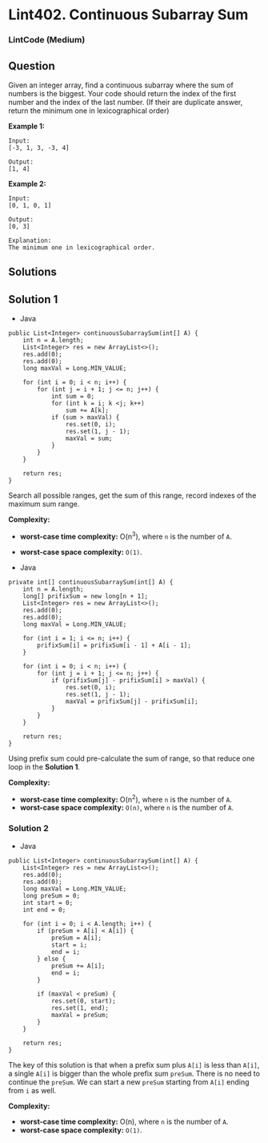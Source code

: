 # Lint402. Continuous Subarray Sum

### LintCode (Medium)

## Question

Given an integer array, find a continuous subarray where the sum of numbers is the biggest. Your code should return the index of the first number and the index of the last number. (If their are duplicate answer, return the minimum one in lexicographical order)

**Example 1:**
```
Input: 
[-3, 1, 3, -3, 4]

Output: 
[1, 4]
```

**Example 2:**
```
Input: 
[0, 1, 0, 1]

Output: 
[0, 3]

Explanation: 
The minimum one in lexicographical order.
```

## Solutions

## Solution 1

* Java
```
public List<Integer> continuousSubarraySum(int[] A) {
    int n = A.length;
    List<Integer> res = new ArrayList<>();
    res.add(0);
    res.add(0);
    long maxVal = Long.MIN_VALUE;
    
    for (int i = 0; i < n; i++) {
        for (int j = i + 1; j <= n; j++) {
            int sum = 0;
            for (int k = i; k <j; k++)
                sum += A[k];
            if (sum > maxVal) {
                res.set(0, i);
                res.set(1, j - 1);
                maxVal = sum;
            }
        }
    }
    
    return res;
}
```

Search all possible ranges, get the sum of this range, record indexes of the maximum sum range.

**Complexity:**

* **worst-case time complexity:** O(n<sup>3</sup>), where `n` is the number of `A`.
* **worst-case space complexity:**  `O(1)`.

* Java
```
private int[] continuousSubarraySum(int[] A) {
    int n = A.length;
    long[] prifixSum = new long[n + 1];
    List<Integer> res = new ArrayList<>();
    res.add(0);
    res.add(0);
    long maxVal = Long.MIN_VALUE;
    
    for (int i = 1; i <= n; i++) {
        prifixSum[i] = prifixSum[i - 1] + A[i - 1];
    }
    
    for (int i = 0; i < n; i++) {
        for (int j = i + 1; j <= n; j++) {
            if (prifixSum[j] - prifixSum[i] > maxVal) {
                res.set(0, i);
                res.set(1, j - 1);
                maxVal = prifixSum[j] - prifixSum[i];
            }
        }
    }
    
    return res;
}
```

Using prefix sum could pre-calculate the sum of range, so that reduce one loop in the **Solution 1**.

**Complexity:**

* **worst-case time complexity:** O(n<sup>2</sup>), where `n` is the number of `A`.
* **worst-case space complexity:**  `O(n)`, where `n` is the number of `A`.


### Solution 2

* Java
```
public List<Integer> continuousSubarraySum(int[] A) {
    List<Integer> res = new ArrayList<>();
    res.add(0);
    res.add(0);
    long maxVal = Long.MIN_VALUE;
    long preSum = 0;
    int start = 0;
    int end = 0;
    
    for (int i = 0; i < A.length; i++) {
        if (preSum + A[i] < A[i]) {
            preSum = A[i];
            start = i;
            end = i;
        } else {
            preSum += A[i];
            end = i;
        }
        
        if (maxVal < preSum) {
            res.set(0, start);
            res.set(1, end);
            maxVal = preSum;
        }
    }
    
    return res;
}
```

The key of this solution is that when a prefix sum plus `A[i]` is less than `A[i]`, a single `A[i]` is bigger than the whole prefix sum `preSum`. There is no need to continue the `preSum`. We can start a new `preSum` starting from `A[i]` ending from `i` as well.

**Complexity:**

* **worst-case time complexity:** O(n), where `n` is the number of `A`.
* **worst-case space complexity:**  `O(1)`.


